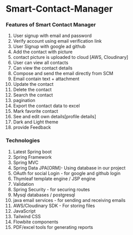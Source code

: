 # Smart-Contact-Manager
<h3> Features of Smart Contact Manager </h3>
<ol>
<li>User signup with email and password</li>
<li>Verify account using email verification link</li>
<li>User Signup with google ad github</li>
<li>Add the contact with picture</li>
<li>contact picture is uploaded to cloud [AWS, Cloudinary]</li>
<li>User can view all contacts</li>
<li>Can view the contact details</li>
<li>Compose and send the email directly from SCM</li>
<li>Email contain text + attachment</li>
<li>Update the contact</li>
<li>Delete the contact</li>
<li>Search the contact</li>
<li>pagination</li>
<li>Export the contact data to excel</li>
<li>Mark favorite contact</li>
<li>See and edit own details[profile details]</li>
<li>Dark and Light theme</li>
<li>provide Feedback</li>
</ol>  

<h3>Technologies</h3>
<ol>
<li>Latest Spring boot</li>
<li>Spring Framework</li>
<li>Spring MVC</li>
<li>Spring Data JPA[ORM]- Using database in our project</li>
<li>OAuth for social Login - for google and github login</li>
<li>Thymleaf template engine / JSP engine</li>
<li>Validation</li>
<li>Spring Security - for securing routes</li> 
<li>Mysql databases / postgresql</li> 
<li>java email services - for sending and receiving emails</li> 
<li>AWS/Cloudinary SDK - For storing files</li> 
<li>JavaScript</li> 
<li>Tailwind CSS</li> 
<li>Flowbite components</li> 
<li>PDF/excel tools for generating reports</li>  
</ol>  
